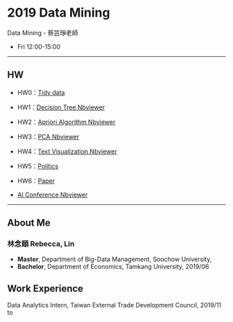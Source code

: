 # 2019 Data Mining
Data Mining - 蔡芸琤老師

- Fri 12:00-15:00

---
## HW
- HW0：[Tidy data](https://github.com/smile22091/2019_Data_Mining/blob/master/HW0_Tidy_Data/notebooks/HW0_Tidy_Data.ipynb)

- HW1：[Decision Tree Nbviewer](https://nbviewer.jupyter.org/github/smile22091/2019_Data_Mining/blob/master/HW1_Decision_Tree/notebook/Adult.ipynb)

- HW2：[Apriori Algorithm Nbviewer](https://nbviewer.jupyter.org/github/smile22091/2019_Data_Mining/blob/master/HW2_Apriori_Algorithm/notebook/Apriori_Algorithm.ipynb)
- HW3：[PCA Nbviewer](https://nbviewer.jupyter.org/github/smile22091/2019_Data_Mining/blob/master/HW3_PCA/notebook/pca_v2.ipynb)

- HW4：[Text Visualization Nbviewer](https://nbviewer.jupyter.org/github/smile22091/2019_Data_Mining/blob/master/HW4_Text_Visualiztion/notebook/Text_Visualization.ipynb)

- HW5：[Politics](https://nbviewer.jupyter.org/github/smile22091/2019_Data_Mining/blob/master/HW5_Politics/notebook/Politics.ipynb)

- HW6：[Paper](https://hackmd.io/@smile22091/rk-JLPP0B)

- [AI Conference Nbviewer](https://nbviewer.jupyter.org/github/smile22091/2019_Data_Mining/blob/master/AI_Conference/notebooks/AI_Conference.ipynb)

---

## About Me
### 林念頤 Rebecca, Lin

- **Master**, Department of Big-Data Management, Soochow University,
- **Bachelor**, Department of Economics, Tamkang University, 2019/06

## Work Experience
Data Analytics Intern, Taiwan External Trade Development Council, 2019/11 to
